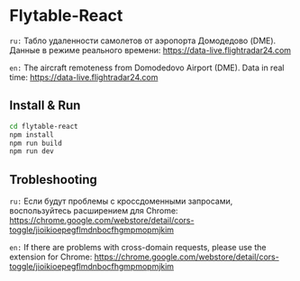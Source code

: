 # Flytable-React
`ru:` Табло удаленности самолетов от аэропорта Домодедово (DME).
Данные в режиме реального времени: https://data-live.flightradar24.com

`en:` The aircraft remoteness from Domodedovo Airport (DME).
Data in real time: https://data-live.flightradar24.com

## Install & Run

```sh
cd flytable-react 
npm install
npm run build
npm run dev
```

## Trobleshooting
`ru:` Если будут проблемы с кроссдоменными запросами, воспользуйтесь расширением для Chrome: https://chrome.google.com/webstore/detail/cors-toggle/jioikioepegflmdnbocfhgmpmopmjkim

`en:` If there are problems with cross-domain requests, please use the extension for Chrome: https://chrome.google.com/webstore/detail/cors-toggle/jioikioepegflmdnbocfhgmpmopmjkim